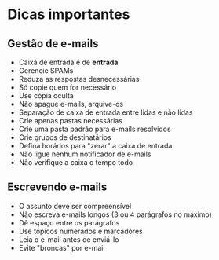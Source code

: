 # Dicas importantes

## Gestão de e-mails

- Caixa de entrada é de **entrada**
- Gerencie SPAMs
- Reduza as respostas desnecessárias
- Só copie quem for necessário
- Use cópia oculta
- Não apague e-mails, arquive-os
- Separação de caixa de entrada entre lidas e não lidas
- Crie apenas pastas necessárias
- Crie uma pasta padrão para e-mails resolvidos
- Crie grupos de destinatários
- Defina horários para "zerar" a caixa de entrada
- Não ligue nenhum notificador de e-mails
- Não verifique a caixa o tempo todo

## Escrevendo e-mails

- O assunto deve ser compreensível
- Não escreva e-mails longos (3 ou 4 parágrafos no máximo)
- Dê espaço entre os parágrafos
- Use tópicos numerados e marcadores
- Leia o e-mail antes de enviá-lo
- Evite "broncas" por e-mail

<!--stackedit_data:
eyJoaXN0b3J5IjpbLTE0MzAwOTEzNDYsLTQyMzMxNTY3NiwtMT
AxNTk1NDYyOV19
-->